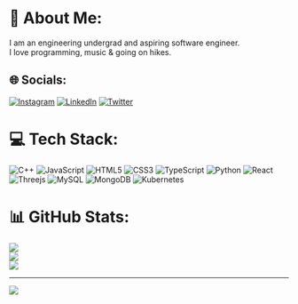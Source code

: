 # 💫 About Me:
I am an engineering undergrad and aspiring software engineer.<br>I love programming, music & going on hikes.


## 🌐 Socials:
[![Instagram](https://img.shields.io/badge/Instagram-%23E4405F.svg?logo=Instagram&logoColor=white)](https://instagram.com/shabbiiiir) [![LinkedIn](https://img.shields.io/badge/LinkedIn-%230077B5.svg?logo=linkedin&logoColor=white)](https://linkedin.com/in/kaderishabbir) [![Twitter](https://img.shields.io/badge/Twitter-%231DA1F2.svg?logo=Twitter&logoColor=white)](https://twitter.com/notshabbir) 

# 💻 Tech Stack:
![C++](https://img.shields.io/badge/c++-%2300599C.svg?style=for-the-badge&logo=c%2B%2B&logoColor=white) ![JavaScript](https://img.shields.io/badge/javascript-%23323330.svg?style=for-the-badge&logo=javascript&logoColor=%23F7DF1E) ![HTML5](https://img.shields.io/badge/html5-%23E34F26.svg?style=for-the-badge&logo=html5&logoColor=white) ![CSS3](https://img.shields.io/badge/css3-%231572B6.svg?style=for-the-badge&logo=css3&logoColor=white) ![TypeScript](https://img.shields.io/badge/typescript-%23007ACC.svg?style=for-the-badge&logo=typescript&logoColor=white) ![Python](https://img.shields.io/badge/python-3670A0?style=for-the-badge&logo=python&logoColor=ffdd54) ![React](https://img.shields.io/badge/react-%2320232a.svg?style=for-the-badge&logo=react&logoColor=%2361DAFB) ![Threejs](https://img.shields.io/badge/threejs-black?style=for-the-badge&logo=three.js&logoColor=white) ![MySQL](https://img.shields.io/badge/mysql-%2300f.svg?style=for-the-badge&logo=mysql&logoColor=white) ![MongoDB](https://img.shields.io/badge/MongoDB-%234ea94b.svg?style=for-the-badge&logo=mongodb&logoColor=white) ![Kubernetes](https://img.shields.io/badge/kubernetes-%23326ce5.svg?style=for-the-badge&logo=kubernetes&logoColor=white)
# 📊 GitHub Stats:
![](https://github-readme-stats.vercel.app/api?username=shabbirflow&theme=synthwave&hide_border=false&include_all_commits=false&count_private=false)<br/>
![](https://github-readme-streak-stats.herokuapp.com/?user=shabbirflow&theme=synthwave&hide_border=false)<br/>
![](https://github-readme-stats.vercel.app/api/top-langs/?username=shabbirflow&theme=synthwave&hide_border=false&include_all_commits=false&count_private=false&layout=compact)

---
[![](https://visitcount.itsvg.in/api?id=shabbirflow&icon=0&color=0)](https://visitcount.itsvg.in)

<!-- Proudly created with GPRM ( https://gprm.itsvg.in ) -->
